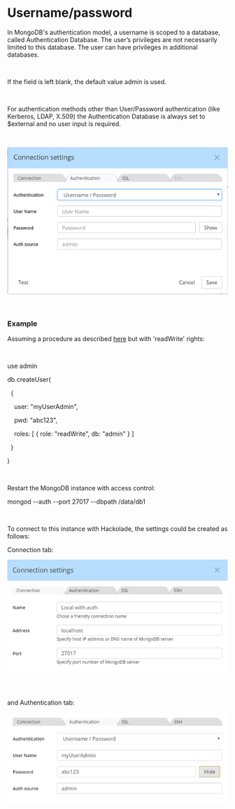 # Username/password

In MongoDB's authentication model, a username is scoped to a database, called Authentication Database. The user’s privileges are not necessarily limited to this database. The user can have privileges in additional databases.

&nbsp;

If the field is left blank, the default value admin is used.

&nbsp;

For authentication methods other than User/Password authentication (like Kerberos, LDAP, X.509) the Authentication Database is always set to $external and no user input is required.

&nbsp;

![Reverse-Engineering - MongoDB Connection Settings](<lib/Rev-Eng%20-%20MongoDB%20Connection%20Settings.png>)

&nbsp;

### Example

Assuming a procedure as described [here](<https://docs.mongodb.com/manual/tutorial/enable-authentication/> "target=\"\_blank\"") but with 'readWrite' rights:

&nbsp;

use admin

db.createUser(

&nbsp; {

&nbsp; &nbsp; user: "myUserAdmin",

&nbsp; &nbsp; pwd: "abc123",

&nbsp; &nbsp; roles: \[ { role: "readWrite", db: "admin" } \]

&nbsp; }

)

&nbsp;

Restart the MongoDB instance with access control:&nbsp;

mongod --auth --port 27017 --dbpath /data/db1

&nbsp;

To connect to this instance with Hackolade, the settings could be created as follows:

Connection tab:

![Reverse-engineering Mongo-username-password connection tab](<lib/Rev-Eng-Mongo-user-pwd%20connection%20tab.png>)

&nbsp;

and Authentication tab:

![Reverse-engineering Mongo-username-password authentication tab](<lib/Rev-Eng-Mongo-user-pwd%20authenticationtab.png>)

&nbsp;


